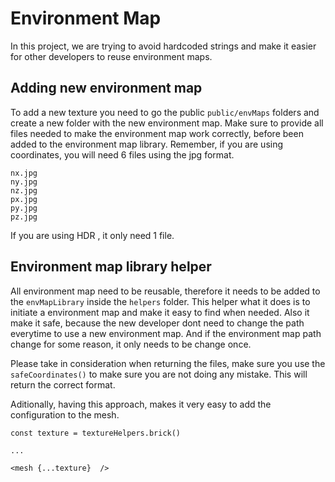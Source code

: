 # Environment Map

In this project, we are trying to avoid hardcoded strings and make it easier for other developers to reuse environment maps.

## Adding new environment map

To add a new texture you need to go the public `public/envMaps` folders and create a new folder with the new environment map.
Make sure to provide all files needed to make the environment map work correctly, before been added to the environment map library. Remember, if you are using coordinates, you will need 6 files using the jpg format. 

```
nx.jpg
ny.jpg
nz.jpg
px.jpg
py.jpg
pz.jpg

```

If you are using HDR , it only need 1 file.

## Environment map library helper

All environment map need to be reusable, therefore it needs to be added to the `envMapLibrary` inside the `helpers` folder.
This helper what it does is to initiate a environment map and make it easy to find when needed. Also it make it safe, because the new developer dont need to change the path everytime to use a new environment map. And if the environment map path change for some reason, it only needs to be change once. 

Please take in consideration when returning the files, make sure you use the `safeCoordinates()` to make sure you are not doing any mistake. This will return the correct format.

Aditionally, having this approach, makes it very easy to add the configuration to the mesh.

```
const texture = textureHelpers.brick()

...

<mesh {...texture}  />
```
